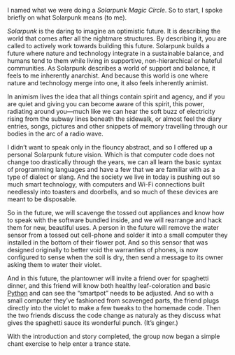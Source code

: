 I named what we were doing a *Solarpunk Magic Circle*. So to start, I spoke briefly on what Solarpunk means (to me).

*Solarpunk* is the daring to imagine an optimistic future. It is describing the world that comes after all the nightmare structures. By describing it, you are called to actively work towards building this future. Solarpunk builds a future where nature and technology integrate in a sustainable balance, and humans tend to them while living in supportive, non-hierarchical or hateful communities. As Solarpunk describes a world of support and balance, it feels to me inherently anarchist. And because this world is one where nature and technology merge into one, it also feels inherently animist.

In animism lives the idea that all things contain spirit and agency, and if you are quiet and giving you can become aware of this spirit, this power, radiating around you&mdash;much like we can hear the soft buzz of electricity rising from the subway lines beneath the sidewalk, or almost feel the diary entries, songs, pictures and other snippets of memory travelling through our bodies in the arc of a radio wave.

I didn&rsquo;t want to speak only in the flouncy abstract, and so I offered up a personal Solarpunk future vision. Which is that computer code does not change too drastically through the years, we can all learn the basic syntax of programming languages and have a few that we are familiar with as a type of dialect or slang. And the society we live in today is pushing out so much smart technology, with computers and Wi-Fi connections built needlessly into toasters and doorbells, and so much of these devices are meant to be disposable.

So in the future, we will scavenge the tossed out appliances and know how to speak with the software bundled inside, and we will rearrange and hack them for new, beautiful uses. A person in the future will remove the water sensor from a tossed out cell-phone and solder it into a small computer they installed in the bottom of their flower pot. And so this sensor that was designed originally to better void the warranties of phones, is now configured to sense when the soil is dry, then send a message to its owner asking them to water their violet.

And in this future, the plantowner will invite a friend over for spaghetti dinner, and this friend will know both healthy leaf-coloration and basic [Python](https://python.org/) and can see the &ldquo;smartpot&rdquo; needs to be adjusted. And so with a small computer they&rsquo;ve fashioned from scavenged parts, the friend plugs directly into the violet to make a few tweaks to the homemade code. Then the two friends discuss the code change as naturaly as they discuss what gives the spaghetti sauce its wonderful punch. (It&rsquo;s ginger.)

With the introduction and story completed, the group now began a simple chant exercise to help enter a trance state.
